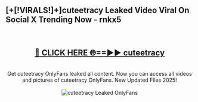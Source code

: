 <h2>[+[!VIRALS!]+]cuteetracy Leaked Video Viral On Social X Trending Now - rnkx5</h2>
<br>
<div align="center">
<h2><a href="https://libra.edu.pl?cuteetracy" rel="nofollow">🔴 CLICK HERE 🌐==►► cuteetracy</a></h2>
<br>
Get cuteetracy OnlyFans leaked all content. Now you can access all videos and pictures of cuteetracy OnlyFans. New Updated Files 2025!
<br>
<br>
<a href="https://libra.edu.pl?cuteetracy" rel="nofollow" data-target="animated-image.originalLink"><img src="https://i.ibb.co.com/WyWwxjT/player-gif2.gif" alt="cuteetracy Leaked OnlyFans" style="max-width: 100%; display: inline-block;" data-target="animated-image.originalImage"></a>
</div>
<br>